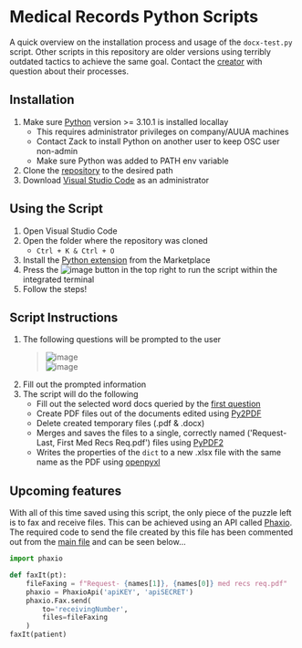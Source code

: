 # Medical Records Python Scripts

A quick overview on the installation process and usage of the `docx-test.py` script. Other scripts in this repository are older versions using terribly outdated tactics to achieve the same goal. Contact the [creator](https://github.com/Krovikan-Vamp) with question about their processes.

## Installation

1. Make sure [Python](https://www.python.org/downloads/) version >= 3.10.1 is installed locallay
    - This requires administrator privileges on company/AUUA machines
    - Contact Zack to install Python on another user to keep OSC user non-admin
    - Make sure Python was added to PATH env variable
2. Clone the [repository](https://github.com/Krovikan-Vamp/Python/) to the desired path
3. Download [Visual Studio Code](https://code.visualstudio.com/) as an administrator 

## Using the Script

1. Open Visual Studio Code
2. Open the folder where the repository was cloned
    - `Ctrl + K & Ctrl + O`
3. Install the [Python extension](https://marketplace.visualstudio.com/items?itemName=donjayamanne.python-environment-manager) from the Marketplace
4. Press the ![image](https://user-images.githubusercontent.com/97307321/151602968-28d6eaeb-b17b-4055-b4e5-f0865c72a8e6.png) button in the top right to run the script within the integrated terminal
5. Follow the steps!

## Script Instructions

1. The following questions will be prompted to the user
    > ![image](https://user-images.githubusercontent.com/97307321/151602884-4a5c52ae-afc7-4c9b-abb9-596e03dd7649.png) <br />
    > ![image](https://user-images.githubusercontent.com/97307321/151603137-4932240c-09af-46ea-88c4-ea063c67f32a.png)
2. Fill out the prompted information
3. The script will do the following
    - Fill out the selected word docs queried by the [first question](https://user-images.githubusercontent.com/97307321/151602884-4a5c52ae-afc7-4c9b-abb9-596e03dd7649.png)
    - Create PDF files out of the documents edited using [Py2PDF](https://pypi.org/project/py2pdf/)
    - Delete created temporary files (.pdf & .docx)
    - Merges and saves the files to a single, correctly named ('Request- Last, First Med Recs Req.pdf') files using [PyPDF2](https://pypi.org/project/PyPDF2/)
    - Writes the properties of the `dict` to a new .xlsx file with the same name as the PDF using [openpyxl](https://pypi.org/project/openpyxl/)

## Upcoming features

With all of this time saved using this script, the only piece of the puzzle left is to fax and receive files. This can be achieved using an API called [Phaxio](https://www.phaxio.com/). The required code to send the file created by this file has been commented out from the [main file](https://github.com/Krovikan-Vamp/Python/blob/master/docx-test.py) and can be seen below...

```Python
import phaxio

def faxIt(pt):
    fileFaxing = f"Request- {names[1]}, {names[0]} med recs req.pdf"
    phaxio = PhaxioApi('apiKEY', 'apiSECRET')
    phaxio.Fax.send(
        to='receivingNumber',
        files=fileFaxing
    )
faxIt(patient)
```
